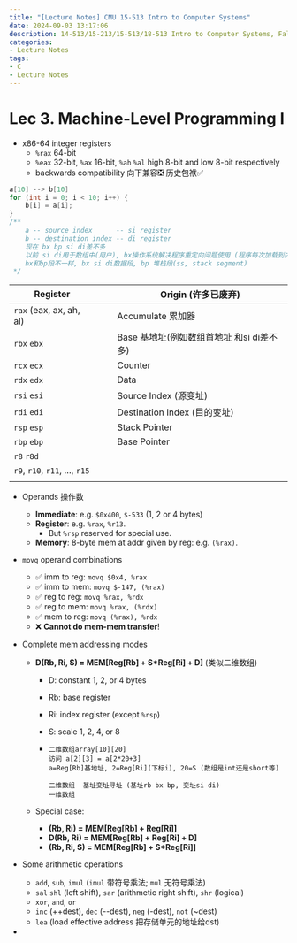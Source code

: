 ```yaml
---
title: "[Lecture Notes] CMU 15-513 Intro to Computer Systems"
date: 2024-09-03 13:17:06
description: 14-513/15-213/15-513/18-513 Intro to Computer Systems, Fall 2024
categories:
- Lecture Notes
tags:
- C
- Lecture Notes
---
```



# Lec 3. Machine-Level Programming I

- x86-64 integer registers
  - `%rax` 64-bit
  - `%eax` 32-bit, `%ax` 16-bit, `%ah` `%al` high 8-bit and low 8-bit respectively
  - backwards compatibility 向下兼容❎ 历史包袱✅



```c
a[10] --> b[10]
for (int i = 0; i < 10; i++) {
	b[i] = a[i];
}
/**
	a -- source index      -- si register
	b -- destination index -- di register
	现在 bx bp si di差不多
	以前 si di用于数组中(用户), bx操作系统解决程序重定向问题使用 (程序每次加载到内存中都是不同地址 relative addressing)
	bx和bp段不一样, bx si di数据段, bp 堆栈段(ss, stack segment)
 */
```



| Register                       |      |      | Origin (许多已废弃)                       |
| ------------------------------ | ---- | ---- | ----------------------------------------- |
| `rax` (eax, ax, ah, al)        |      |      | Accumulate 累加器                         |
| `rbx` `ebx`                    |      |      | Base 基地址(例如数组首地址 和si di差不多) |
| `rcx` `ecx`                    |      |      | Counter                                   |
| `rdx` `edx`                    |      |      | Data                                      |
| `rsi` `esi`                    |      |      | Source Index (源变址)                     |
| `rdi` `edi`                    |      |      | Destination Index (目的变址)              |
| `rsp` `esp`                    |      |      | Stack Pointer                             |
| `rbp` `ebp`                    |      |      | Base Pointer                              |
| `r8` `r8d`                     |      |      |                                           |
| `r9`, `r10`, `r11`, ..., `r15` |      |      |                                           |
|                                |      |      |                                           |

- Operands 操作数
  - **Immediate**: e.g. `$0x400`, `$-533` (1, 2 or 4 bytes)
  - **Register**: e.g. `%rax`, `%r13`. 
    - But `%rsp` reserved for special use.
  - **Memory**: 8-byte mem at addr given by reg: e.g. `(%rax)`.

- `movq` operand combinations
  
  - ✅ imm to reg: `movq $0x4, %rax`
  - ✅ imm to mem: `movq $-147, (%rax)`
  - ✅ reg to reg: `movq %rax, %rdx`
  - ✅ reg to mem: `movq %rax, (%rdx)`
  - ✅ mem to reg: `movq (%rax), %rdx`
  - ❌ **Cannot do mem-mem transfer**!
  
- Complete mem addressing modes
  - **D(Rb, Ri, S) = MEM[Reg[Rb] + S*Reg[Ri] + D]**  (类似二维数组)
    
    - D: constant 1, 2, or 4 bytes
    
    - Rb: base register
    
    - Ri: index register (except `%rsp`)
    
    - S: scale 1, 2, 4, or 8
    
    - ```
      二维数组array[10][20]
      访问 a[2][3] = a[2*20+3]
      a=Reg[Rb]基地址, 2=Reg[Ri](下标i), 20=S (数组是int还是short等)
      
      二维数组  基址变址寻址 (基址rb bx bp, 变址si di)
      一维数组  
      ```
    
  - Special case: 
    - **(Rb, Ri) = MEM[Reg[Rb] + Reg[Ri]]**
    - **D(Rb, Ri) = MEM[Reg[Rb] + Reg[Ri] + D]**
    - **(Rb, Ri, S) = MEM[Reg[Rb] + S*Reg[Ri]]**
  
- Some arithmetic operations
  - `add`, `sub`, `imul` (`imul` 带符号乘法; `mul` 无符号乘法)
  - `sal` `shl` (left shift), `sar` (arithmetic right shift), `shr` (logical) 
  - `xor`, `and`, `or`
  - `inc` (++dest), `dec` (--dest), `neg` (-dest), `not` (~dest)
  - `lea` (load effective address 把存储单元的地址给dst)
  
- 

